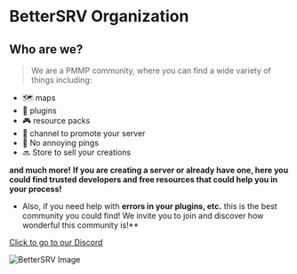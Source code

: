 # BetterSRV Organization

## Who are we?
> We are a PMMP community, where you can find a wide variety of things including:
- 🗺️ maps
- 📂 plugins 
- 🎮 resource packs 
- 📢 channel to promote your server 
- 🔕 No annoying pings 
- 🔜 Store to sell your creations

**and much more!**
**If you are creating a server or already have one, here you could find trusted developers and free resources that could help you in your process!** 

- Also, if you need help with **errors in your plugins, etc.** this is the best community you could find! We invite you to join and discover how wonderful this community is!**

<a href="https://discord.gg/qxpcrUtJGs">Click to go to our Discord</a>

<img src="https://images-ext-1.discordapp.net/external/LScDCc8GiZIzKEp_0OCay8u906inCuEVehcNezdva9M/%3Fsize%3D2048/https/cdn.discordapp.com/icons/1296662047228039215/a11f622854f6672a542078d328ba701a.png" alt="BetterSRV Image">